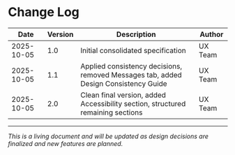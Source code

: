 # Change Log

| Date | Version | Description | Author |
|------|---------|-------------|--------|
| 2025-10-05 | 1.0 | Initial consolidated specification | UX Team |
| 2025-10-05 | 1.1 | Applied consistency decisions, removed Messages tab, added Design Consistency Guide | UX Team |
| 2025-10-05 | 2.0 | Clean final version, added Accessibility section, structured remaining sections | UX Team |

---

*This is a living document and will be updated as design decisions are finalized and new features are planned.*